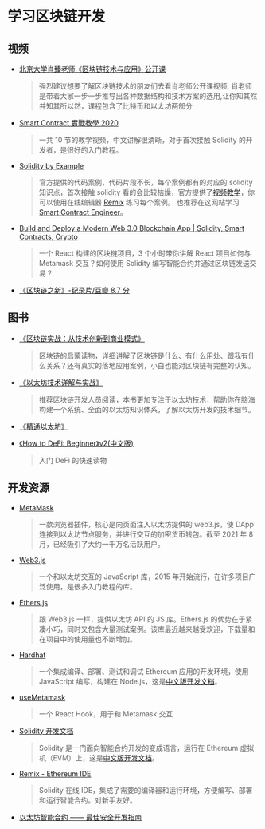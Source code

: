 # 学习区块链开发

## 视频

- [北京大学肖臻老师《区块链技术与应用》公开课](https://www.bilibili.com/video/BV1Vt411X7JF)

  > 强烈建议想要了解区块链技术的朋友们去看肖老师公开课视频, 肖老师是带着大家一步一步推导出各种数据结构和技术方案的选用,让你知其然并知其所以然，课程包含了比特币和以太坊两部分

- [Smart Contract 實戰教學 2020](https://www.youtube.com/playlist?list=PLHmOMPRfmOxQ3HSlId8KAKxnt8yuyTZVk)

  > 一共 10 节的教学视频，中文讲解很清晰，对于首次接触 Solidity 的开发者，是很好的入门教程。

- [Solidity by Example](https://solidity-by-example.org/)

  > 官方提供的代码案例，代码片段不长，每个案例都有的对应的 solidity 知识点，首次接触 solidity 看的会比较枯燥，官方提供了[视频教学](https://www.youtube.com/channel/UCJWh7F3AFyQ_x01VKzr9eyA)，你可以使用在线编辑器 [Remix](https://remix.ethereum.org/) 练习每个案例。
  > 也推荐在这网站学习 [Smart Contract Engineer](https://www.smartcontract.engineer/)。

- [Build and Deploy a Modern Web 3.0 Blockchain App | Solidity, Smart Contracts, Crypto](https://www.youtube.com/watch?v=Wn_Kb3MR_cU)

  > 一个 React 构建的区块链项目，3 个小时带你讲解 React 项目如何与 Metamask 交互？如何使用 Solidity 编写智能合约并通过区块链发送交易？

- [《区块链之新》-纪录片/豆瓣 8.7 分](https://www.bilibili.com/bangumi/play/ep290332)

## 图书

- [《区块链实战：从技术创新到商业模式》](https://weread.qq.com/web/appreader/3b63273071e8eda73b6dc4d)

  > 区块链的启蒙读物，详细讲解了区块链是什么、有什么用处、跟我有什么关系？还有真实的落地应用案例，小白也能对区块链有完整的认知。

- [《以太坊技术详解与实战》](https://weread.qq.com/web/appreader/f5b323905e3975f5bb91f43?wfrom=app&wtheme=white&wvid=55300118&sence=bottomSheetShare)

  > 推荐区块链开发人员阅读，本书更加专注于以太坊技术，帮助你在脑海构建一个系统、全面的以太坊知识体系，了解以太坊开发的技术细节。

- [《精通以太坊》](https://weread.qq.com/web/appreader/c0532740718247c1c0545f7?wfrom=app&wtheme=white&wvid=55300118&sence=bottomSheetShare)

- [《How to DeFi: Beginner》v2(中文版)](https://nigdaemon.gitbook.io/how-to-defi-beginnerv2/)

  > 入门 DeFi 的快速读物

## 开发资源

- [MetaMask](https://metamask.io/)

  > 一款浏览器插件，核心是向页面注入以太坊提供的 web3.js，使 DApp 连接到以太坊节点服务，并进行交互的加密货币钱包。截至 2021 年 8 月，已经吸引了大约一千万名活跃用户。

- [Web3.js](https://github.com/ChainSafe/web3.js)

  > 一个和以太坊交互的 JavaScript 库，2015 年开始流行，在许多项目广泛使用，是很多入门教程的库。

- [Ethers.js](https://github.com/ethers-io/ethers.js/)

  > 跟 Web3.js 一样，提供以太坊 API 的 JS 库。Ethers.js 的优势在于紧凑小巧，同时又包含大量测试案例。该库最近越来越受欢迎，下载量和在项目中的使用量也不断增加。

- [Hardhat](https://hardhat.org/getting-started/)

  > 一个集成编译、部署、测试和调试 Ethereum 应用的开发环境，使用 JavaScript 编写，构建在 Node.js，这是[中文版开发文档](https://learnblockchain.cn/docs/hardhat/tutorial/)。

- [useMetamask](https://github.com/mdtanrikulu/use-metamask)

  > 一个 React Hook，用于和 Metamask 交互

- [Solidity 开发文档](https://docs.soliditylang.org/en/latest/)

  > Solidity 是一门面向智能合约开发的变成语言，运行在 Ethereum 虚拟机（EVM）上，这是[中文版开发文档](https://learnblockchain.cn/docs/solidity/)。

- [Remix - Ethereum IDE](https://remix.ethereum.org/)

  > Solidity 在线 IDE，集成了需要的编译器和运行环境，方便编写、部署和运行智能合约。对新手友好。

- [以太坊智能合约 —— 最佳安全开发指南](https://github.com/ConsenSys/smart-contract-best-practices/blob/master/README-zh.md)
